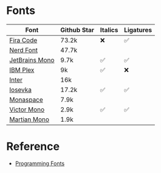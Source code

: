 # Fonts
| Font | Github Star | Italics | Ligatures |
| ---- | ----------- | ------- | --------- |
| [Fira Code](https://github.com/tonsky/FiraCode) | 73.2k | :x: | :white_check_mark: |
| [Nerd Font](https://github.com/ryanoasis/nerd-fonts) | 47.7k | | |
| [JetBrains Mono](https://github.com/JetBrains/JetBrainsMono) | 9.7k | :white_check_mark: | :white_check_mark: |
| [IBM Plex](https://github.com/IBM/plex) | 9k | :white_check_mark: | :x: |
| [Inter](https://github.com/rsms/inter) | 16k | | |
| [Iosevka](https://github.com/be5invis/Iosevka) | 17.2k | :white_check_mark: | :white_check_mark: |
| [Monaspace](https://github.com/githubnext/monaspace) | 7.9k | | |
| [Victor Mono](https://github.com/rubjo/victor-mono) | 2.9k | :white_check_mark: | :white_check_mark: |
| [Martian Mono](https://github.com/evilmartians/mono) | 1.9k | | |

# Reference
- [Programming Fonts](https://www.programmingfonts.org/)
